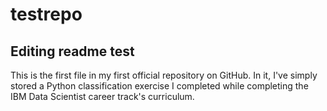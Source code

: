 # testrepo

## Editing readme test

This is the first file in my first official repository on GitHub. In it, I've simply stored a Python classification exercise I completed while completing the IBM Data Scientist career track's curriculum.
